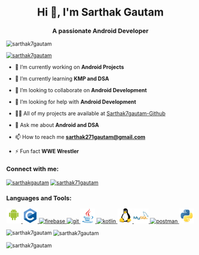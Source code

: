 <h1 align="center">Hi 👋, I'm Sarthak Gautam</h1>
<h3 align="center">A passionate Android Developer</h3>

<p align="left"> <img src="https://komarev.com/ghpvc/?username=sarthak7gautam&label=Profile%20views&color=0e75b6&style=flat" alt="sarthak7gautam" /> </p>

<p align="left"> <a href="https://github.com/ryo-ma/github-profile-trophy"><img src="https://github-profile-trophy.vercel.app/?username=sarthak7gautam" alt="sarthak7gautam" /></a> </p>

- 🔭 I’m currently working on **Android Projects**

- 🌱 I’m currently learning **KMP and DSA**

- 👯 I’m looking to collaborate on **Android Development**

- 🤝 I’m looking for help with **Android Development**

- 👨‍💻 All of my projects are available at [Sarthak7gautam-Github](Sarthak7gautam-Github)

- 💬 Ask me about **Android and DSA**

- 📫 How to reach me **sarthak271gautam@gmail.com**

- ⚡ Fun fact **WWE Wrestler**

<h3 align="left">Connect with me:</h3>
<p align="left">
<a href="https://linkedin.com/in/sarthakgautam" target="blank"><img align="center" src="https://raw.githubusercontent.com/rahuldkjain/github-profile-readme-generator/master/src/images/icons/Social/linked-in-alt.svg" alt="sarthakgautam" height="30" width="40" /></a>
<a href="https://www.leetcode.com/sarthak71gautam" target="blank"><img align="center" src="https://raw.githubusercontent.com/rahuldkjain/github-profile-readme-generator/master/src/images/icons/Social/leet-code.svg" alt="sarthak71gautam" height="30" width="40" /></a>
</p>

<h3 align="left">Languages and Tools:</h3>
<p align="left"> <a href="https://developer.android.com" target="_blank" rel="noreferrer"> <img src="https://raw.githubusercontent.com/devicons/devicon/master/icons/android/android-original-wordmark.svg" alt="android" width="40" height="40"/> </a> <a href="https://www.cprogramming.com/" target="_blank" rel="noreferrer"> <img src="https://raw.githubusercontent.com/devicons/devicon/master/icons/c/c-original.svg" alt="c" width="40" height="40"/> </a> <a href="https://firebase.google.com/" target="_blank" rel="noreferrer"> <img src="https://www.vectorlogo.zone/logos/firebase/firebase-icon.svg" alt="firebase" width="40" height="40"/> </a> <a href="https://git-scm.com/" target="_blank" rel="noreferrer"> <img src="https://www.vectorlogo.zone/logos/git-scm/git-scm-icon.svg" alt="git" width="40" height="40"/> </a> <a href="https://www.java.com" target="_blank" rel="noreferrer"> <img src="https://raw.githubusercontent.com/devicons/devicon/master/icons/java/java-original.svg" alt="java" width="40" height="40"/> </a> <a href="https://kotlinlang.org" target="_blank" rel="noreferrer"> <img src="https://www.vectorlogo.zone/logos/kotlinlang/kotlinlang-icon.svg" alt="kotlin" width="40" height="40"/> </a> <a href="https://www.linux.org/" target="_blank" rel="noreferrer"> <img src="https://raw.githubusercontent.com/devicons/devicon/master/icons/linux/linux-original.svg" alt="linux" width="40" height="40"/> </a> <a href="https://www.mysql.com/" target="_blank" rel="noreferrer"> <img src="https://raw.githubusercontent.com/devicons/devicon/master/icons/mysql/mysql-original-wordmark.svg" alt="mysql" width="40" height="40"/> </a> <a href="https://postman.com" target="_blank" rel="noreferrer"> <img src="https://www.vectorlogo.zone/logos/getpostman/getpostman-icon.svg" alt="postman" width="40" height="40"/> </a> <a href="https://www.python.org" target="_blank" rel="noreferrer"> <img src="https://raw.githubusercontent.com/devicons/devicon/master/icons/python/python-original.svg" alt="python" width="40" height="40"/> </a> </p>

<p><img align="left" src="https://github-readme-stats.vercel.app/api/top-langs?username=sarthak7gautam&show_icons=true&locale=en&layout=compact" alt="sarthak7gautam" /></p>

<p>&nbsp;<img align="center" src="https://github-readme-stats.vercel.app/api?username=sarthak7gautam&show_icons=true&locale=en" alt="sarthak7gautam" /></p>

<p><img align="center" src="https://github-readme-streak-stats.herokuapp.com/?user=sarthak7gautam&" alt="sarthak7gautam" /></p>
